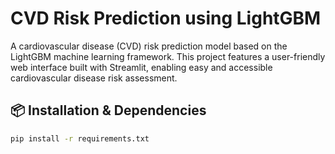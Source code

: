 # CVD Risk Prediction using LightGBM

A cardiovascular disease (CVD) risk prediction model based on the LightGBM machine learning framework. This project features a user-friendly web interface built with Streamlit, enabling easy and accessible cardiovascular disease risk assessment.

## 📦 Installation & Dependencies

```bash
pip install -r requirements.txt
